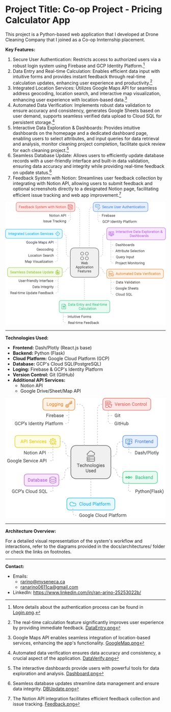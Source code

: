 # Project Title: Co-op Project - Pricing Calculator App

This project is a Python-based web application that I developed at Drone Cleaning Company that I joined as a Co-op Innternship placement. 

**Key Features:**

1. Secure User Authentication: Restricts access to authorized users via a robust login system using Firebase and GCP Identity
Platform.[^1]
2. Data Entry and Real-time Calculation: Enables efficient data input with intuitive forms and provides instant feedback through real-time calculation updates, enhancing user experience and productivity.[^2]
3. Integrated Location Services: Utilizes Google Maps API for seamless address geocoding, location search, and interactive map visualization, enhancing user experience with location-based data.[^3]
4. Automated Data Verification: Implements robust data validation to ensure accuracy and consistency, generates Google Sheets based on user demand, supports seamless verified data upload to Cloud SQL for persistent storage.[^4]
5. Interactive Data Exploration & Dashboards: Provides intuitive dashboards on the homepage and a dedicated dashboard page, enabling users to select attributes, and input queries for data retrieval and analysis, monitor cleaning project completion, facilitate quick review for each cleaning project.[^5]
6. Seamless Database Update: Allows users to efficiently update database records with a user-friendly interface and built-in data validation, ensuring data accuracy and integrity while providing real-time feedback on update status.[^6]
7. Feedback System with Notion: Streamlines user feedback collection by integrating with Notion API, allowing users to submit feedback and optional screenshots directly to a designated Notion page, facilitating efficient issue tracking and web app improvement.[^7]

![Key Features Visualization](https://github.com/RanArino/Coop-Project/blob/main/docs/KeyFeatures.png)

---

**Technologies Used:**

* **Frontend:** Dash/Plotly (React.js base)
* **Backend:** Python (Flask)
* **Cloud Platform:** Google Cloud Platform (GCP)
* **Database:** GCP's Cloud SQL(PostgreSQL)
* **Loging:** Firebase & GCP's Identity Platform
* **Version Control:** Git (GitHub)
* **Additional API Services:**
    - Notion API
    - Google Drive/Sheet/Map API
 
![Technology Used Visualization](https://github.com/RanArino/Coop-Project/blob/main/docs/TechnologyUsed.png)

---

**Architecture Overview:**

For a detailed visual representation of the system's workflow and interactions, refer to the diagrams provided in the docs/architectures/ folder or check the links on footnotes.

---

**Contact:**
- Emails:
  - rarino@myseneca.ca
  - ranarino0611ca@gmail.com
- LinkedIn: https://www.linkedin.com/in/ran-arino-25253022b/ 


[^1]: More details about the authentication process can be found in [Login.png](https://github.com/RanArino/Coop-Project/blob/main/docs/architectures/Login.png).
[^2]: The real-time calculation feature significantly improves user experience by providing immediate feedback. [DataEntry.png](https://github.com/RanArino/Coop-Project/blob/main/docs/architectures/DataEntry.png)
[^3]: Google Maps API enables seamless integration of location-based services, enhancing the app's functionality. [GoogleMap.png](https://github.com/RanArino/Coop-Project/blob/main/docs/architectures/GoogleMap.png)
[^4]: Automated data verification ensures data accuracy and consistency, a crucial aspect of the application. [DataVerify.png](https://github.com/RanArino/Coop-Project/blob/main/docs/architectures/DataVerify.png)
[^5]: The interactive dashboards provide users with powerful tools for data exploration and analysis. [Dashboard.png](https://github.com/RanArino/Coop-Project/blob/main/docs/architectures/Dashboard.png)
[^6]: Seamless database updates streamline data management and ensure data integrity. [DBUpdate.png](https://github.com/RanArino/Coop-Project/blob/main/docs/architectures/DBUpdate.png)
[^7]: The Notion API integration facilitates efficient feedback collection and issue tracking. [Feedback.png](https://github.com/RanArino/Coop-Project/blob/main/docs/architectures/Feedback.png)